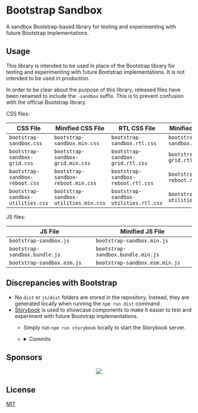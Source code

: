 # Bootstrap Sandbox

A sandbox Bootstrap-based library for testing and experimenting with future Bootstrap implementations.

## Usage

This library is intended to be used in place of the Bootstrap library for testing and experimenting with future Bootstrap implementations. It is not intended to be used in production.

In order to be clear about the purpose of this library, released files have been renamed to include the `-sandbox` suffix. This is to prevent confusion with the official Bootstrap library.

CSS files:

| CSS File | Minified CSS File | RTL CSS File | Minified RTL CSS File |
| --- | --- | --- | --- |
| `bootstrap-sandbox.css` | `bootstrap-sandbox.min.css` | `bootstrap-sandbox.rtl.css` | `bootstrap-sandbox.rtl.min.css` |
| `bootstrap-sandbox-grid.css` | `bootstrap-sandbox-grid.min.css` | `bootstrap-sandbox-grid.rtl.css` | `bootstrap-sandbox-grid.rtl.min.css` |
| `bootstrap-sandbox-reboot.css` | `bootstrap-sandbox-reboot.min.css` | `bootstrap-sandbox-reboot.rtl.css` | `bootstrap-sandbox-reboot.rtl.min.css` |
| `bootstrap-sandbox-utilities.css` | `bootstrap-sandbox-utilities.min.css` | `bootstrap-sandbox-utilities.rtl.css` | `bootstrap-sandbox-utilities.rtl.min.css` |

JS files:

| JS File | Minified JS File |
| --- | --- |
| `bootstrap-sandbox.js` | `bootstrap-sandbox.min.js` |
| `bootstrap-sandbox.bundle.js` | `bootstrap-sandbox.bundle.min.js` |
| `bootstrap-sandbox.esm.js` | `bootstrap-sandbox.esm.min.js` |

## Discrepancies with Bootstrap

- No `dist` or `js/dist` folders are stored in the repository. Instead, they are generated locally when running the `npm run dist` command.
- [Storybook](https://storybook.js.org/) is used to showcase components to make it easier to test and experiment with future Bootstrap implementations.
  - Simply run `npm run storybook` locally to start the Storybook server.
 
  - <details>
    <summary>Commits</summary>

    - https://github.com/julien-deramond/bootstrap-sandbox/commit/d7671eceb3efe2991c2afa198b1642a082004c8e
  </details>

## Sponsors

<p align="center">
  <a href="https://cdn.jsdelivr.net/gh/julien-deramond/static/sponsors.svg">
    <img src='https://cdn.jsdelivr.net/gh/julien-deramond/static/sponsors.svg'/>
  </a>
</p>

## License

[MIT](LICENSE)
